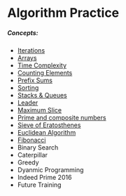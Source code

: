 # Algorithm Practice

##### Concepts:
* [Iterations](iterations/overview.md)
* [Arrays](arrays/overview.md)
* [Time Complexity](time-complexity/overview.md)
* [Counting Elements](counting-elements/overview.md)
* [Prefix Sums](prefix-sums/overview.md)
* [Sorting](sorting/overview.md)
* [Stacks & Queues](stacks-queues/overview.md)
* [Leader](leader/overview.md)
* [Maximum Slice](max-slice-problem/overview.md)
* [Prime and composite numbers](prime-composite/overview.md)
* [Sieve of Eratosthenes](sieve-of-eratsothenes/overview.md)
* [Euclidean Algorithm](euclidean-algorithm/overview.md)
* [Fibonacci](fibonacci-numbers.md)
* Binary Search
* Caterpillar
* Greedy
* Dyanmic Programming
* Indeed Prime 2016
* Future Training
